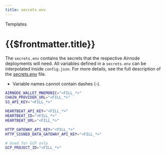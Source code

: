 ```yaml
---
title: secrets.env
---
```


<TitleSpan>Templates</TitleSpan>

# {{$frontmatter.title}}

<VersionWarning/>

The `secrets.env` contains the secrets that the respective Airnode deployments
will need. All variables defined in a `secrets.env` can be interpolated inside
`config.json`. For more details, see the full description of the
[secrets.env](../deployment-files/secrets-env.md) file.

- Variable names cannot contain dashes (-).

```sh
AIRNODE_WALLET_MNEMONIC="<FILL_*>"
CHAIN_PROVIDER_URL="<FILL_*>"
SS_API_KEY="<FILL_*>"

HEARTBEAT_API_KEY="<FILL_*>"
HEARTBEAT_ID="<FILL_*>"
HEARTBEAT_URL="<FILL_*>"

HTTP_GATEWAY_API_KEY="<FILL_*>"
HTTP_SIGNED_DATA_GATEWAY_API_KEY="<FILL_*>"

# Used for GCP only
GCP_PROJECT_ID="<FILL_*>"
```
